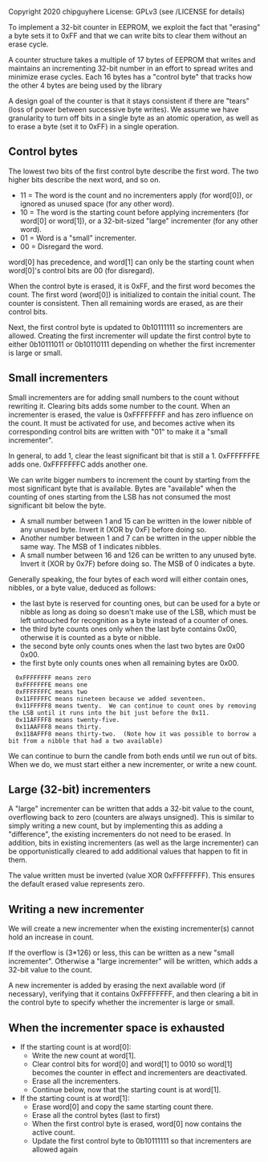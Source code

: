 Copyright 2020 chipguyhere
License: GPLv3 (see /LICENSE for details)

To implement a 32-bit counter in EEPROM, we exploit the fact that "erasing" a byte sets it to 0xFF and that we can write bits
to clear them without an erase cycle.

A counter structure takes a multiple of 17 bytes of EEPROM that writes and maintains an incrementing 32-bit number in an
effort to spread writes and minimize erase cycles.  Each 16 bytes has a "control byte" that tracks how the other 4 bytes
are being used by the library

A design goal of the counter is that it stays consistent if there are "tears" (loss of power between successive byte writes).
We assume we have granularity to turn off bits in a single byte as an atomic operation,
as well as to erase a byte (set it to 0xFF) in a single operation.

## Control bytes

The lowest two bits of the first control byte describe the first word.  The two higher bits describe the next word, and so on.

* 11 = The word is the count and no incrementers apply (for word[0]), or ignored as unused space (for any other word).
* 10 = The word is the starting count before applying incrementers (for word[0] or word[1]), or a 32-bit-sized "large" incrementer (for any other word).
* 01 = Word is a "small" incrementer.
* 00 = Disregard the word. 

word[0] has precedence, and word[1] can only be the starting count when word[0]'s control bits are 00 (for disregard).

When the control byte is erased, it is 0xFF, and the first word becomes the count.  The first word (word[0]) is initialized to contain the
initial count.  The counter is consistent.  Then all remaining words are erased, as are their control bits.

Next, the first control byte is updated to 0b10111111 so incrementers are allowed.  Creating the first incrementer will update the
first control byte to either 0b10111011 or 0b10110111 depending on whether the first incrementer is large or small.


## Small incrementers

Small incrementers are for adding small numbers to the count without rewriting it.  Clearing bits adds some number to the count.  When an incrementer is erased, the value is 0xFFFFFFFF and has zero influence on the count.  It must be activated for use, and becomes active when its corresponding control bits are written with "01" to make it a "small incrementer".

In general, to add 1, clear the least significant bit that is still a 1.  0xFFFFFFFE adds one.  0xFFFFFFFC adds another one.

We can write bigger numbers to increment the count by starting from the most significant byte that is available.  Bytes are "available" when the counting of ones starting from the LSB has not consumed the most significant bit below the byte.

* A small number between 1 and 15 can be written in the lower nibble of any unused byte.  Invert it (XOR by 0xF) before doing so.
* Another number between 1 and 7 can be written in the upper nibble the same way.  The MSB of 1 indicates nibbles.
* A small number between 16 and 126 can be written to any unused byte.  Invert it (XOR by 0x7F) before doing so.  The MSB of 0 indicates a byte.

Generally speaking, the four bytes of each word will either contain ones, nibbles, or a byte value, deduced as follows:
* the last byte is reserved for counting ones, but can be used for a byte or nibble as long as doing so doesn't make use of the LSB, which must
be left untouched for recognition as a byte instead of a counter of ones.
* the third byte counts ones only when the last byte contains 0x00, otherwise it is counted as a byte or nibble.
* the second byte only counts ones when the last two bytes are 0x00 0x00.
* the first byte only counts ones when all remaining bytes are 0x00.

```
  0xFFFFFFFF means zero
  0xFFFFFFFE means one
  0xFFFFFFFC means two
  0x11FFFFFC means nineteen because we added seventeen.
  0x11FFFFF8 means twenty.  We can continue to count ones by removing the LSB until it runs into the bit just before the 0x11.
  0x11AFFFF8 means twenty-five.
  0x11AAFFF8 means thirty.
  0x118AFFF8 means thirty-two.  (Note how it was possible to borrow a bit from a nibble that had a two available)
```

We can continue to burn the candle from both ends until we run out of bits.  When we do, we must start either a new incrementer, or write a new
count.

## Large (32-bit) incrementers

A "large" incrementer can be written that adds a 32-bit value to the count, overflowing back to zero (counters are always unsigned).  This is similar
to simply writing a new count, but by implementing this as adding a "difference", the existing incrementers do not need to be erased.  In addition, bits
in existing incrementers (as well as the large incrementer) can be opportunistically cleared to add additional values that happen to fit in them.

The value written must be inverted (value XOR 0xFFFFFFFF).  This ensures the default erased value represents zero.

## Writing a new incrementer

We will create a new incrementer when the existing incrementer(s) cannot hold an increase in count.

If the overflow is (3*126) or less, this can be written as a new "small incrementer".  Otherwise a "large incrementer" will be written,
which adds a 32-bit value to the count.

A new incrementer is added by erasing the next available word (if necessary), verifying that it contains 0xFFFFFFFF, and then clearing a bit
in the control byte to specify whether the incrementer is large or small.

## When the incrementer space is exhausted
* If the starting count is at word[0]:
  * Write the new count at word[1].
  * Clear control bits for word[0] and word[1] to 0010 so word[1] becomes the counter in effect and incrementers are deactivated.
  * Erase all the incrementers.
  * Continue below, now that the starting count is at word[1].
* If the starting count is at word[1]:
  * Erase word[0] and copy the same starting count there.
  * Erase all the control bytes (last to first) 
  * When the first control byte is erased, word[0] now contains the active count.
  * Update the first control byte to 0b10111111 so that incrementers are allowed again










